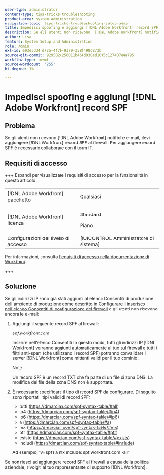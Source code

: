 ```yaml
---
user-type: administrator
content-type: tips-tricks-troubleshooting
product-area: system-administration
navigation-topic: tips-tricks-troubleshooting-setup-admin
title: Impedisci spoofing e aggiungi [!DNL Adobe Workfront] record SPF
description: Se gli utenti non ricevono  [!DNL Adobe Workfront] notifiche e-mail, devi aggiungere [!DNL Workfront] record SPF al firewall. Per aggiungere record SPF è necessario collaborare con il team IT.
author: Lisa
feature: System Setup and Administration
role: Admin
exl-id: e93e3334-d72a-4f7b-9379-358f498c873b
source-git-commit: 929502c256011b464d938ad1095c127407e4a795
workflow-type: tm+mt
source-wordcount: '255'
ht-degree: 1%

---
```


# Impedisci spoofing e aggiungi [!DNL Adobe Workfront] record SPF

## Problema

Se gli utenti non ricevono [!DNL Adobe Workfront] notifiche e-mail, devi aggiungere [!DNL Workfront] record SPF al firewall. Per aggiungere record SPF è necessario collaborare con il team IT.

## Requisiti di accesso

+++ Espandi per visualizzare i requisiti di accesso per la funzionalità in questo articolo.

<table style="table-layout:auto"> 
 <col> 
 <col> 
 <tbody> 
  <tr> 
   <td>[!DNL Adobe Workfront] pacchetto</td> 
   <td><p>Qualsiasi</p></td> 
  </tr> 
  <tr> 
   <td>[!DNL Adobe Workfront] licenza</td> 
   <td><p>Standard</p>
       <p>Piano</p></td>
  </tr> 
  <tr> 
   <td>Configurazioni del livello di accesso</td> 
   <td>[!UICONTROL Amministratore di sistema]</td> 
  </tr> 
 </tbody> 
</table>

Per informazioni, consulta [Requisiti di accesso nella documentazione di Workfront](/help/quicksilver/administration-and-setup/add-users/access-levels-and-object-permissions/access-level-requirements-in-documentation.md).

+++

## Soluzione

Se gli indirizzi IP sono già stati aggiunti al elenco Consentiti di produzione dell&#39;ambiente di produzione come descritto in [Configurare il inserisco nell&#39;elenco Consentiti di configurazione del firewall](../../administration-and-setup/get-started-wf-administration/configure-your-firewall.md) e gli utenti non ricevono ancora le e-mail:

1. Aggiungi il seguente record SPF al firewall:

   *spf.workfront.com*

   Inserire nell&#39;elenco Consentiti In questo modo, tutti gli indirizzi IP [!DNL Workfront] verranno aggiunti automaticamente al tuo sul firewall e tutti i filtri anti-spam (che utilizzano i record SPF) potranno convalidare i server [!DNL Workfront] come mittenti validi per il tuo dominio.

   >[!NOTE]
   >
   > Un record SPF è un record TXT che fa parte di un file di zona DNS. La modifica del file della zona DNS non è supportata.

1. È necessario specificare il tipo di record SPF da configurare. Di seguito sono riportati i tipi validi di record SPF:

   * tutti (https://dmarcian.com/spf-syntax-table/#all)
   * ip4 (https://dmarcian.com/spf-syntax-table/#ip4)
   * ip6 (https://dmarcian.com/spf-syntax-table/#ip6)
   * a (https://dmarcian.com/spf-syntax-table/#a)
   * mx (https://dmarcian.com/spf-syntax-table/#mx)
   * ptr (https://dmarcian.com/spf-syntax-table/#ptr)
   * esiste (https://dmarcian.com/spf-syntax-table/#exists)
   * includi (https://dmarcian.com/spf-syntax-table/#include)

   Ad esempio, &quot;v=spf1 a mx include: spf.workfront.com -all&quot;

Se non riesci ad aggiungere record SPF al firewall a causa della politica aziendale, rivolgiti al tuo rappresentante di supporto [!DNL Workfront].
